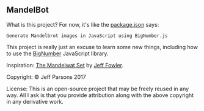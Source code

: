 MandelBot
---------

What is this project?  For now, it's like the [package.json](package.json) says:

	Generate Mandelbrot images in JavaScript using BigNumber.js
	
This project is really just an excuse to learn some new things, including how to use the
[BigNumber](https://github.com/MikeMcl/bignumber.js) JavaScript library.

Inspiration: [The Mandelwat Set](https://medium.com/dailyjs/the-mandelwat-set-c3037204bf83) by
[Jeff Fowler](http://blog.jfo.click/).

Copyright: © Jeff Parsons 2017

License: This is an open-source project that may be freely reused in any way.  All I ask is that you provide attribution along
with the above copyright in any derivative work.
